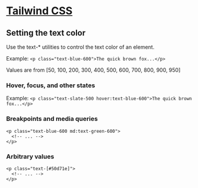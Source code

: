 # [Tailwind CSS](https://tailwindcss.com/)

## Setting the text color

Use the text-* utilities to control the text color of an element.  

Example: `<p class="text-blue-600">The quick brown fox...</p>`

Values are from [50, 100, 200, 300, 400, 500, 600, 700, 800, 900, 950]

### Hover, focus, and other states

Example: `<p class="text-slate-500 hover:text-blue-600">The quick brown fox...</p>`

### Breakpoints and media queries

```
<p class="text-blue-600 md:text-green-600">
  <!-- ... -->
</p>
```

### Arbitrary values

```
<p class="text-[#50d71e]">
  <!-- ... -->
</p>
```
